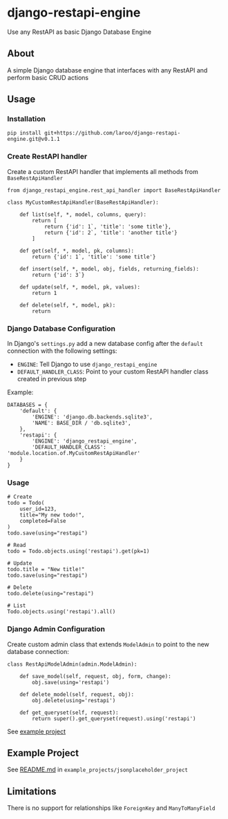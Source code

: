 # django-restapi-engine

Use any RestAPI as basic Django Database Engine

## About

A simple Django database engine that interfaces with any RestAPI and perform basic CRUD actions

## Usage

### Installation

    pip install git+https://github.com/laroo/django-restapi-engine.git@v0.1.1

### Create RestAPI handler

Create a custom RestAPI handler that implements all methods from `BaseRestApiHandler`

    from django_restapi_engine.rest_api_handler import BaseRestApiHandler

    class MyCustomRestApiHandler(BaseRestApiHandler):

        def list(self, *, model, columns, query):
            return [
                return {'id': 1`, 'title': 'some title'},
                return {'id': 2`, 'title': 'another title'}
            ]

        def get(self, *, model, pk, columns):
            return {'id': 1`, 'title': 'some title'}

        def insert(self, *, model, obj, fields, returning_fields):
            return {'id': 3`}

        def update(self, *, model, pk, values):
            return 1

        def delete(self, *, model, pk):
            return


### Django Database Configuration

In Django's `settings.py` add a new database config after the `default` connection
with the following settings:

- `ENGINE`: Tell Django to use `django_restapi_engine`
- `DEFAULT_HANDLER_CLASS`: Point to your custom RestAPI handler class created in previous step

Example:

    DATABASES = {
        'default': {
            'ENGINE': 'django.db.backends.sqlite3',
            'NAME': BASE_DIR / 'db.sqlite3',
        },
        'restapi': {
            'ENGINE': 'django_restapi_engine',
            'DEFAULT_HANDLER_CLASS': 'module.location.of.MyCustomRestApiHandler'
        }
    }


### Usage

    # Create
    todo = Todo(
        user_id=123,
        title="My new todo!",
        completed=False
    )
    todo.save(using="restapi")

    # Read
    todo = Todo.objects.using('restapi').get(pk=1)

    # Update
    todo.title = "New title!"
    todo.save(using="restapi")

    # Delete
    todo.delete(using="restapi")

    # List
    Todo.objects.using('restapi').all()


### Django Admin Configuration

Create custom admin class that extends `ModelAdmin` to point to the new database connection:

    class RestApiModelAdmin(admin.ModelAdmin):

        def save_model(self, request, obj, form, change):
            obj.save(using='restapi')

        def delete_model(self, request, obj):
            obj.delete(using='restapi')

        def get_queryset(self, request):
            return super().get_queryset(request).using('restapi')


See [example project](example_projects/jsonplaceholder_project/todos/admin.py)

## Example Project

See [README.md](example_projects/jsonplaceholder_project/README.md) in `example_projects/jsonplaceholder_project`

## Limitations

There is no support for relationships like `ForeignKey` and `ManyToManyField`
